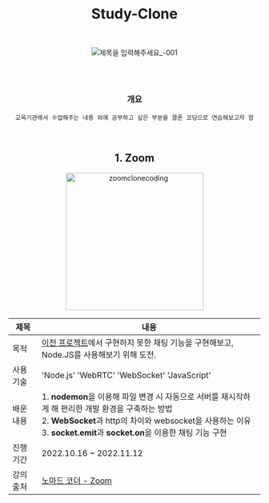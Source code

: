 <div align=center>

<h1> Study-Clone </h1>

<br>

![제목을 입력해주세요_-001](https://user-images.githubusercontent.com/104408788/208852332-8e868815-819d-4e98-92db-a239bce6d45f.png)

<br>
<br>

### 개요 

```
교육기관에서 수업해주는 내용 외에 공부하고 싶은 부분을 클론 코딩으로 연습해보고자 함
```

<br>


## 1. Zoom 

<img width="275" alt="zoomclonecoding" src="https://user-images.githubusercontent.com/104408788/208853101-57761f30-0a83-4344-ac64-b7cc3b5d7227.png">


|제목|내용|
|--------|-----|
|  목적  |[이전 프로젝트](https://github.com/Boyaa/Banada)에서 구현하지 못한 채팅 기능을 구현해보고, Node.JS를 사용해보기 위해 도전.|
|사용 기술|'Node.js' 'WebRTC' 'WebSocket' 'JavaScript'|
|배운 내용|1. **nodemon**을 이용해 파일 변경 시 자동으로 서버를 재시작하게 해 편리한 개발 환경을 구축하는 방법 <br> 2. **WebSocket**과 http의 차이와 websocket을 사용하는 이유 <br> 3. **socket.emit**과 **socket.on**을 이용한 채팅 기능 구현<br>|
|진행 기간| 2022.10.16 ~ 2022.11.12|
|강의 출처|[노마드 코더 - Zoom](https://nomadcoders.co/noom/lobby)|


</div>
